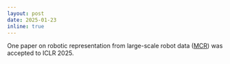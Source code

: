 ```yaml
---
layout: post
date: 2025-01-23
inline: true
---
```


One paper on robotic representation from large-scale robot data ([MCR](https://robots-pretrain-robots.github.io/)) was accepted to ICLR 2025.